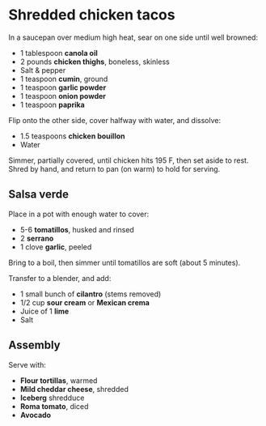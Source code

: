 # Shredded chicken tacos

In a saucepan over medium high heat, sear on one side until well browned:

- 1 tablespoon **canola oil**
- 2 pounds **chicken thighs**, boneless, skinless
- Salt & pepper
- 1 teaspoon **cumin**, ground
- 1 teaspoon **garlic powder**
- 1 teaspoon **onion powder**
- 1 teaspoon **paprika**

Flip onto the other side, cover halfway with water, and dissolve:

- 1.5 teaspoons **chicken bouillon**
- Water

Simmer, partially covered, until chicken hits 195 F, then set aside to rest. Shred by hand, and return to pan (on warm) to hold for serving.

## Salsa verde

Place in a pot with enough water to cover:

- 5-6 **tomatillos**, husked and rinsed
- 2 **serrano**
- 1 clove **garlic**, peeled

Bring to a boil, then simmer until tomatillos are soft (about 5 minutes).

Transfer to a blender, and add:

- 1 small bunch of **cilantro** (stems removed)
- 1/2 cup **sour cream** or **Mexican crema**
- Juice of 1 **lime**
- Salt

## Assembly

Serve with:

- **Flour tortillas**, warmed
- **Mild cheddar cheese**, shredded
- **Iceberg** shredduce
- **Roma tomato**, diced
- **Avocado**
